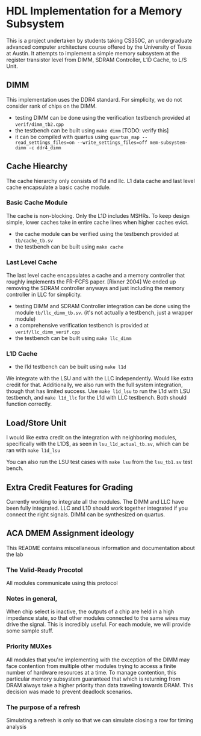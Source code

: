 # HDL Implementation for a Memory Subsystem

This is a project undertaken by students taking CS350C, an undergraduate advanced computer architecture course offered by the University of Texas at Austin.
It attempts to implement a simple memory subsystem at the register transistor level from
DIMM, SDRAM Controller, L1D Cache, to L/S Unit.

## DIMM

This implementation uses the DDR4 standard. For simplicity, we do not consider rank of chips on the DIMM.

- testing DIMM can be done using the verification testbench provided at `verif/dimm_tb2.cpp`
- the testbench can be built using `make dimm` \[TODO: verify this]
- it can be compiled with quartus using `quartus_map --read_settings_files=on --write_settings_files=off mem-subsystem-dimm -c ddr4_dimm`

## Cache Hiearchy

The cache hierarchy only consists of l1d and llc. L1 data cache and last level cache encapsulate a basic cache module.

### Basic Cache Module

The cache is non-blocking. Only the L1D includes MSHRs. To keep design simple, lower caches take in entire cache lines when higher caches evict.

- the cache module can be verified using the testbench provided at `tb/cache_tb.sv`
- the testbench can be built using `make cache`

### Last Level Cache

The last level cache encapsulates a cache and a memory controller that roughly implements the FR-FCFS paper. [Rixner 2004] We ended up removing the SDRAM controller anyways and just including the memory controller in LLC for simplicity.

- testing DIMM and SDRAM Controller integration can be done using the module `tb/llc_dimm_tb.sv`. (it's not actually a testbench, just a wrapper module)
- a comprehensive verification testbench is provided at `verif/llc_dimm_verif.cpp`
- the testbench can be built using `make llc_dimm`

### L1D Cache

- the l1d testbench can be built using `make l1d`

We integrate with the LSU and with the LLC independently. Would like extra credit for that. Additionally, we also
run with the full system integration, though that has limited success. Use `make l1d_lsu` to run the L1d with LSU testbench,
and `make l1d_llc` for the L1d with LLC testbench. Both should function correctly.

## Load/Store Unit

I would like extra credit on the integration with neighboring modules, specifically with the L1D$, as seen in `lsu_l1d_actual_tb.sv`, which can be ran with `make l1d_lsu`

You can also run the LSU test cases with `make lsu` from the `lsu_tb1.sv` test bench.

## Extra Credit Features for Grading

Currently working to integrate all the modules. The DIMM and LLC have been fully integrated. LLC and L1D should work together integrated if you connect the right signals. DIMM can be synthesized on quartus.

## ACA DMEM Assignment ideology

This README contains miscellaneous information and documentation about
the lab

### The Valid-Ready Procotol

All modules communicate using this protocol

### Notes in general,

When chip select is inactive, the outputs of a chip are held in a high impedance state, so that other modules connected to the same wires may drive the signal. This is incredibly useful. For each module, we will provide some sample stuff.

### Priority MUXes

All modules that you're implementing with the exception of the DIMM may
face contention from multiple other modules trying to access a finite
number of hardware resources at a time. To manage contention, this particular memory subsystem guaranteed that which is returning from DRAM always take a higher priority than data traveling towards DRAM. This decision was made to prevent deadlock scenarios.

### The purpose of a refresh

Simulating a refresh is only so that we can simulate closing a row for timing analysis
